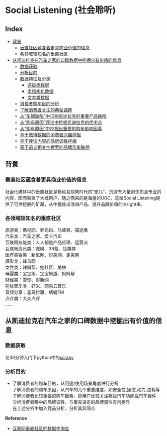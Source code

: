 Social Listening (社会聆听)
===

Index
---
<!-- TOC -->

- [背景](#背景)
  - [垂直社区蕴含着更具商业价值的信息](#垂直社区含着更具商业价值的信息)
  - [各领域较知名的垂直社区](#各领域较知名的垂直社区)
- [从凯迪拉克在汽车之家的口碑数据中挖掘出有价值的信息](#从凯迪拉克在汽车之家的口碑数据中挖掘出有价值的信息)
  - [数据获取](#数据获取)
  - [分析目的](#分析目的)
  - [数据特征及分类](#数据特征及分类)
    - [评级类数据](#评级类数据)
    - [半结构化数据](#半结构化数据)
    - [文本类数据](#文本类数据)
  - [消费者购车目的分析](#消费者购车目的分析)
  - [了解消费者关注的典型话题](#了解消费者关注的典型话题)
  - [从“车辆缺陷”中识别凯迪拉克的重要产品缺陷](#从“车辆缺陷”中识别凯迪拉克的重要产品缺陷)
  - [从“购车原因”评论中挖掘凯迪拉克的优劣点](#从“购车原因”评论中挖掘凯迪拉克的优劣点)
  - [从“购车原因”中挖掘出重要的购车影响因素](#从“购车原因”中挖掘出重要的购车影响因素)
  - [基于微博数据的消费者兴趣挖掘](#基于微博数据的消费者兴趣挖掘)
  - [基于评论内容的品牌调性挖掘](#基于评论内容的品牌调性挖掘)
  - [基于语义相关性搜索的品牌形象联想](#基于语义相关性搜索的品牌形象联想) 

<!-- TOC -->

## 背景
### 垂直社区蕴含着更具商业价值的信息
社会化媒体中的垂直社区是移动互联网时代的“宠儿”，沉淀有大量的优质且专业的内容，因而吸聚了大批用户，随之而来的是海量的UGC，这给Social Listening提供了可供挖掘的矿藏，从中提炼出改进产品、提升品牌价值的insight来。
### 各领域较知名的垂直社区
旅游类：携程网、驴妈妈、马蜂窝、猫途鹰<br/>
汽车类：汽车之家、爱卡汽车<br/>
互联网技能类：人人都是产品经理、运营派<br/>
互联网资讯类：虎嗅、36氪、钛媒体<br/>
医疗美容类：新氧网、悦美网、更美网<br/>
摄影类：蜂鸟网<br/>
女性类：辣妈帮、她社区、美柚<br/>
母婴类：宝宝树、宝宝知道、妈妈帮<br/>
财经类：雪球、财新网<br/>
在线音乐类：虾米、网易云音乐<br/>
音频分享：喜马拉雅、蜻蜓FM<br/>
点评类：大众点评<br/>
……

## 从凯迪拉克在汽车之家的口碑数据中挖掘出有价值的信息
### 数据获取
花30分钟入门下python中的[scrapy](https://scrapy-chs.readthedocs.io/zh_CN/0.24/intro/tutorial.html)
### 分析目的
 - 了解消费者的购车目的，从用途/使用场景角度进行分析<br/>
 了解消费者的购车原因，从汽车的几个重要维度，如安全性,操控,动力,油耗等<br/>
 了解消费者比较重要的购车因素，即用户比较关注哪些汽车功能或汽车器件<br/>
 分析消费者眼中的品牌调性，与事先设定的品牌调性有何差异<br/>
 在上述分析中加入竞品分析，分析其异同点



**Reference**
- [互联网垂直社区的数据中淘金](./SocialListening.md) 
